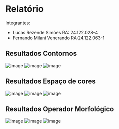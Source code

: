 # Relatório

Integrantes:
- Lucas Rezende Simões RA: 24.122.028-4
- Fernando Milani Venerando RA:24.122.063-1

## Resultados Contornos
![image](https://github.com/user-attachments/assets/c08c7bf8-f235-4e41-bf16-5abc8a266108)
![image](https://github.com/user-attachments/assets/fbfbece1-5a40-48e2-97d6-abd938a28ad9)
![image](https://github.com/user-attachments/assets/2eee0d52-6628-44d6-807a-f3f6ddcc9179)

## Resultados Espaço de cores
![image](https://github.com/user-attachments/assets/b8ab28ee-0e21-4b9d-892c-683f4a489a36)
![image](https://github.com/user-attachments/assets/e871c196-09f3-4055-8ce8-27a15a24bf54)
![image](https://github.com/user-attachments/assets/a002bdfd-3b07-499c-bcc8-b9a399b2d637)

## Resultados Operador Morfológico
![image](https://github.com/user-attachments/assets/25190826-9123-461a-b519-fbad4b48a306)
![image](https://github.com/user-attachments/assets/447fe421-0b40-4566-9664-bf0eb749481f)
![image](https://github.com/user-attachments/assets/f28144ca-e0fc-44ac-9dfe-abe42bcdce52)
